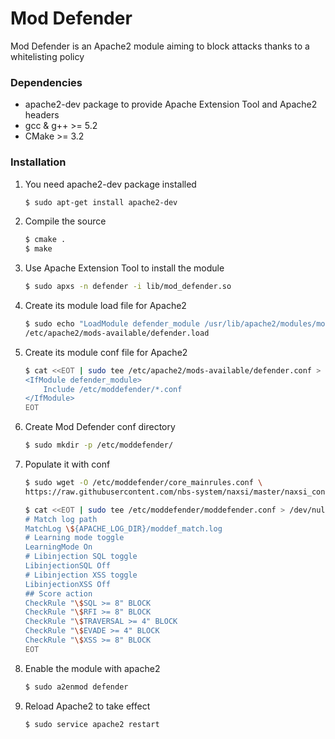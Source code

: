 # Mod Defender
Mod Defender is an Apache2 module aiming to block attacks thanks to a whitelisting policy

### Dependencies
* apache2-dev package to provide Apache Extension Tool and Apache2 headers
* gcc & g++ >= 5.2
* CMake >= 3.2

### Installation
1. You need apache2-dev package installed	
	```sh
	$ sudo apt-get install apache2-dev
	```

1. Compile the source
	```sh
	$ cmake .
	$ make 
	```

1. Use Apache Extension Tool to install the module
	```sh
	$ sudo apxs -n defender -i lib/mod_defender.so
	```

1. Create its module load file for Apache2
	```sh
	$ sudo echo "LoadModule defender_module /usr/lib/apache2/modules/mod_defender.so" > \
	/etc/apache2/mods-available/defender.load
	```

1. Create its module conf file for Apache2
	```sh
    $ cat <<EOT | sudo tee /etc/apache2/mods-available/defender.conf > /dev/null
    <IfModule defender_module>
        Include /etc/moddefender/*.conf
    </IfModule>
    EOT
    ```

1. Create Mod Defender conf directory
    ```sh
    $ sudo mkdir -p /etc/moddefender/
    ```

1. Populate it with conf
	```sh
	$ sudo wget -O /etc/moddefender/core_mainrules.conf \
	https://raw.githubusercontent.com/nbs-system/naxsi/master/naxsi_config/naxsi_core.rules
	```
    ```sh
    $ cat <<EOT | sudo tee /etc/moddefender/moddefender.conf > /dev/null
    # Match log path
    MatchLog \${APACHE_LOG_DIR}/moddef_match.log
    # Learning mode toggle
    LearningMode On
    # Libinjection SQL toggle
    LibinjectionSQL Off
    # Libinjection XSS toggle
    LibinjectionXSS Off
    ## Score action
    CheckRule "\$SQL >= 8" BLOCK
    CheckRule "\$RFI >= 8" BLOCK
    CheckRule "\$TRAVERSAL >= 4" BLOCK
    CheckRule "\$EVADE >= 4" BLOCK
    CheckRule "\$XSS >= 8" BLOCK
    EOT
    ```

1. Enable the module with apache2
	```sh
	$ sudo a2enmod defender  
	```

1. Reload Apache2 to take effect
	```sh
	$ sudo service apache2 restart
	```